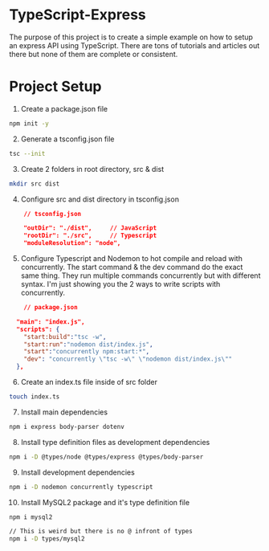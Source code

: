 # TypeScript-Express
The purpose of this project is to create a simple example on how to setup an express API using TypeScript. There are tons of tutorials and articles out there but none of them are complete or consistent.


# Project Setup
1. Create a package.json file
```bash
npm init -y
```

2. Generate a tsconfig.json file
```bash
tsc --init
```

3. Create 2 folders in root directory, src & dist
```bash
mkdir src dist
```

4. Configure src and dist directory in tsconfig.json
```json
    // tsconfig.json

    "outDir": "./dist",     // JavaScript
    "rootDir": "./src",     // Typescript
    "moduleResolution": "node",
```

5. Configure Typescript and Nodemon to hot compile and reload with concurrently. The start command & the dev command do the exact same thing. They run multiple commands concurrently but with different syntax. I'm just showing you the 2 ways to write scripts with concurrently.
```json
    // package.json

  "main": "index.js",
  "scripts": {
    "start:build":"tsc -w",
    "start:run":"nodemon dist/index.js",
    "start":"concurrently npm:start:*",
    "dev": "concurrently \"tsc -w\" \"nodemon dist/index.js\""
  },
```

6. Create an index.ts file inside of src folder
```bash
touch index.ts
```

7. Install main dependencies
```bash
npm i express body-parser dotenv
```

8. Install type definition files as development dependencies
```bash
npm i -D @types/node @types/express @types/body-parser
```

9. Install development dependencies
```bash
npm i -D nodemon concurrently typescript
```

10. Install MySQL2 package and it's type definition file
```bash
npm i mysql2
```
```bash
// This is weird but there is no @ infront of types
npm i -D types/mysql2
```